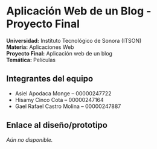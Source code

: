 # Aplicación Web de un Blog - Proyecto Final

**Universidad:** Instituto Tecnológico de Sonora (ITSON)  
**Materia:** Aplicaciones Web  
**Proyecto Final:** Aplicación web de un blog  
**Temática:** Películas  

## Integrantes del equipo

- Asiel Apodaca Monge – 00000247722
- Hisamy Cinco Cota – 00000247164
- Gael Rafael Castro Molina – 00000247887

## Enlace al diseño/prototipo
_Aún no disponible._
